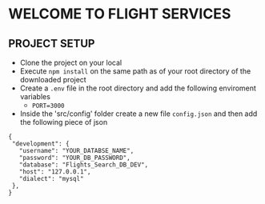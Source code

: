 # WELCOME TO FLIGHT SERVICES

## PROJECT SETUP
- Clone the project on your local 
- Execute `npm install` on the same path as of your root directory of the downloaded project
- Create a `.env` file in the root directory and add the following enviroment variables
  - `PORT=3000`
- Inside the 'src/config' folder create a new file `config.json` and then add the following piece of json

 ```
{
  "development": {
    "username": "YOUR_DATABSE_NAME",
    "password": "YOUR_DB_PASSWORD",
    "database": "Flights_Search_DB_DEV",
    "host": "127.0.0.1",
    "dialect": "mysql"
  },
}
```